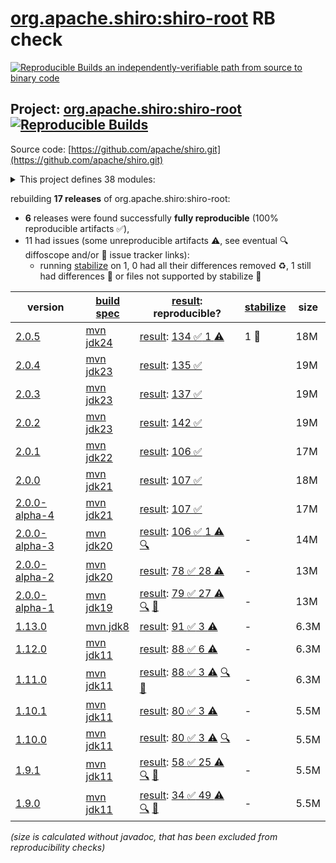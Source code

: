 [org.apache.shiro:shiro-root](https://central.sonatype.com/artifact/org.apache.shiro/shiro-root/versions) RB check
=======

[![Reproducible Builds](https://reproducible-builds.org/images/logos/rb.svg) an independently-verifiable path from source to binary code](https://reproducible-builds.org/)

## Project: [org.apache.shiro:shiro-root](https://central.sonatype.com/artifact/org.apache.shiro/shiro-root/versions) [![Reproducible Builds](https://img.shields.io/endpoint?url=https://raw.githubusercontent.com/jvm-repo-rebuild/reproducible-central/master/content/org/apache/shiro/badge.json)](https://github.com/jvm-repo-rebuild/reproducible-central/blob/master/content/org/apache/shiro/README.md)

Source code: [https://github.com/apache/shiro.git](https://github.com/apache/shiro.git)

<details><summary>This project defines 38 modules:</summary>

* [org.apache.shiro.crypto:shiro-crypto-support](https://central.sonatype.com/artifact/org.apache.shiro.crypto/shiro-crypto-support/overview)
* [org.apache.shiro.crypto:shiro-hashes-argon2](https://central.sonatype.com/artifact/org.apache.shiro.crypto/shiro-hashes-argon2/overview)
* [org.apache.shiro.crypto:shiro-hashes-bcrypt](https://central.sonatype.com/artifact/org.apache.shiro.crypto/shiro-hashes-bcrypt/overview)
* [org.apache.shiro.tools:shiro-tools](https://central.sonatype.com/artifact/org.apache.shiro.tools/shiro-tools/overview)
* [org.apache.shiro.tools:shiro-tools-hasher](https://central.sonatype.com/artifact/org.apache.shiro.tools/shiro-tools-hasher/overview)
* [org.apache.shiro:shiro-all](https://central.sonatype.com/artifact/org.apache.shiro/shiro-all/overview)
* [org.apache.shiro:shiro-aspectj](https://central.sonatype.com/artifact/org.apache.shiro/shiro-aspectj/overview)
* [org.apache.shiro:shiro-bom](https://central.sonatype.com/artifact/org.apache.shiro/shiro-bom/overview)
* [org.apache.shiro:shiro-cache](https://central.sonatype.com/artifact/org.apache.shiro/shiro-cache/overview)
* [org.apache.shiro:shiro-cas](https://central.sonatype.com/artifact/org.apache.shiro/shiro-cas/overview)
* [org.apache.shiro:shiro-cdi](https://central.sonatype.com/artifact/org.apache.shiro/shiro-cdi/overview)
* [org.apache.shiro:shiro-config](https://central.sonatype.com/artifact/org.apache.shiro/shiro-config/overview)
* [org.apache.shiro:shiro-config-core](https://central.sonatype.com/artifact/org.apache.shiro/shiro-config-core/overview)
* [org.apache.shiro:shiro-config-ogdl](https://central.sonatype.com/artifact/org.apache.shiro/shiro-config-ogdl/overview)
* [org.apache.shiro:shiro-core](https://central.sonatype.com/artifact/org.apache.shiro/shiro-core/overview)
* [org.apache.shiro:shiro-crypto](https://central.sonatype.com/artifact/org.apache.shiro/shiro-crypto/overview)
* [org.apache.shiro:shiro-crypto-cipher](https://central.sonatype.com/artifact/org.apache.shiro/shiro-crypto-cipher/overview)
* [org.apache.shiro:shiro-crypto-core](https://central.sonatype.com/artifact/org.apache.shiro/shiro-crypto-core/overview)
* [org.apache.shiro:shiro-crypto-hash](https://central.sonatype.com/artifact/org.apache.shiro/shiro-crypto-hash/overview)
* [org.apache.shiro:shiro-ehcache](https://central.sonatype.com/artifact/org.apache.shiro/shiro-ehcache/overview)
* [org.apache.shiro:shiro-event](https://central.sonatype.com/artifact/org.apache.shiro/shiro-event/overview)
* [org.apache.shiro:shiro-features](https://central.sonatype.com/artifact/org.apache.shiro/shiro-features/overview)
* [org.apache.shiro:shiro-guice](https://central.sonatype.com/artifact/org.apache.shiro/shiro-guice/overview)
* [org.apache.shiro:shiro-hazelcast](https://central.sonatype.com/artifact/org.apache.shiro/shiro-hazelcast/overview)
* [org.apache.shiro:shiro-jakarta-ee](https://central.sonatype.com/artifact/org.apache.shiro/shiro-jakarta-ee/overview)
* [org.apache.shiro:shiro-jaxrs](https://central.sonatype.com/artifact/org.apache.shiro/shiro-jaxrs/overview)
* [org.apache.shiro:shiro-jcache](https://central.sonatype.com/artifact/org.apache.shiro/shiro-jcache/overview)
* [org.apache.shiro:shiro-lang](https://central.sonatype.com/artifact/org.apache.shiro/shiro-lang/overview)
* [org.apache.shiro:shiro-quartz](https://central.sonatype.com/artifact/org.apache.shiro/shiro-quartz/overview)
* [org.apache.shiro:shiro-root](https://central.sonatype.com/artifact/org.apache.shiro/shiro-root/overview)
* [org.apache.shiro:shiro-servlet-plugin](https://central.sonatype.com/artifact/org.apache.shiro/shiro-servlet-plugin/overview)
* [org.apache.shiro:shiro-spring](https://central.sonatype.com/artifact/org.apache.shiro/shiro-spring/overview)
* [org.apache.shiro:shiro-spring-boot](https://central.sonatype.com/artifact/org.apache.shiro/shiro-spring-boot/overview)
* [org.apache.shiro:shiro-spring-boot-starter](https://central.sonatype.com/artifact/org.apache.shiro/shiro-spring-boot-starter/overview)
* [org.apache.shiro:shiro-spring-boot-web-starter](https://central.sonatype.com/artifact/org.apache.shiro/shiro-spring-boot-web-starter/overview)
* [org.apache.shiro:shiro-support](https://central.sonatype.com/artifact/org.apache.shiro/shiro-support/overview)
* [org.apache.shiro:shiro-test-coverage](https://central.sonatype.com/artifact/org.apache.shiro/shiro-test-coverage/overview)
* [org.apache.shiro:shiro-web](https://central.sonatype.com/artifact/org.apache.shiro/shiro-web/overview)
</details>

rebuilding **17 releases** of org.apache.shiro:shiro-root:
- **6** releases were found successfully **fully reproducible** (100% reproducible artifacts :white_check_mark:),
- 11 had issues (some unreproducible artifacts :warning:, see eventual :mag: diffoscope and/or :memo: issue tracker links):
  - running [stabilize](doc/stabilize.md) on 1, 0 had all their differences removed :recycle:, 1 still had differences :rotating_light: or files not supported by stabilize :no_entry_sign:

| version | [build spec](/BUILDSPEC.md) | [result](https://reproducible-builds.org/docs/jvm/): reproducible? | [stabilize](https://github.com/google/oss-rebuild/blob/main/cmd/stabilize/README.md) | size |
| -- | --------- | ------ | ------ | -- |
| [2.0.5](https://central.sonatype.com/artifact/org.apache.shiro/shiro-root/2.0.5/pom) | [mvn jdk24](shiro-2.0.5.buildspec) | [result](shiro-root-2.0.5.buildinfo): [134 :white_check_mark:  1 :warning:](shiro-root-2.0.5.buildcompare) | 1 :rotating_light: | 18M |
| [2.0.4](https://central.sonatype.com/artifact/org.apache.shiro/shiro-root/2.0.4/pom) | [mvn jdk23](shiro-2.0.4.buildspec) | [result](shiro-root-2.0.4.buildinfo): [135 :white_check_mark: ](shiro-root-2.0.4.buildcompare) | | 19M |
| [2.0.3](https://central.sonatype.com/artifact/org.apache.shiro/shiro-root/2.0.3/pom) | [mvn jdk23](shiro-2.0.3.buildspec) | [result](shiro-root-2.0.3.buildinfo): [137 :white_check_mark: ](shiro-root-2.0.3.buildcompare) | | 19M |
| [2.0.2](https://central.sonatype.com/artifact/org.apache.shiro/shiro-root/2.0.2/pom) | [mvn jdk23](shiro-2.0.2.buildspec) | [result](shiro-root-2.0.2.buildinfo): [142 :white_check_mark: ](shiro-root-2.0.2.buildcompare) | | 19M |
| [2.0.1](https://central.sonatype.com/artifact/org.apache.shiro/shiro-root/2.0.1/pom) | [mvn jdk22](shiro-2.0.1.buildspec) | [result](shiro-root-2.0.1.buildinfo): [106 :white_check_mark: ](shiro-root-2.0.1.buildcompare) | | 17M |
| [2.0.0](https://central.sonatype.com/artifact/org.apache.shiro/shiro-root/2.0.0/pom) | [mvn jdk21](shiro-2.0.0.buildspec) | [result](shiro-root-2.0.0.buildinfo): [107 :white_check_mark: ](shiro-root-2.0.0.buildcompare) | | 18M |
| [2.0.0-alpha-4](https://central.sonatype.com/artifact/org.apache.shiro/shiro-root/2.0.0-alpha-4/pom) | [mvn jdk21](shiro-2.0.0-alpha-4.buildspec) | [result](shiro-root-2.0.0-alpha-4.buildinfo): [107 :white_check_mark: ](shiro-root-2.0.0-alpha-4.buildcompare) | | 17M |
| [2.0.0-alpha-3](https://central.sonatype.com/artifact/org.apache.shiro/shiro-root/2.0.0-alpha-3/pom) | [mvn jdk20](shiro-2.0.0-alpha-3.buildspec) | [result](shiro-root-2.0.0-alpha-3.buildinfo): [106 :white_check_mark:  1 :warning:](shiro-root-2.0.0-alpha-3.buildcompare) [:mag:](shiro-root-2.0.0-alpha-3.diffoscope) | - | 14M |
| [2.0.0-alpha-2](https://central.sonatype.com/artifact/org.apache.shiro/shiro-root/2.0.0-alpha-2/pom) | [mvn jdk20](shiro-2.0.0-alpha-2.buildspec) | [result](shiro-root-2.0.0-alpha-2.buildinfo): [78 :white_check_mark:  28 :warning:](shiro-root-2.0.0-alpha-2.buildcompare) | - | 13M |
| [2.0.0-alpha-1](https://central.sonatype.com/artifact/org.apache.shiro/shiro-root/2.0.0-alpha-1/pom) | [mvn jdk19](shiro-2.0.0-alpha-1.buildspec) | [result](shiro-root-2.0.0-alpha-1.buildinfo): [79 :white_check_mark:  27 :warning:](shiro-root-2.0.0-alpha-1.buildcompare) [:mag:](shiro-root-2.0.0-alpha-1.diffoscope) [:memo:](https://github.com/apache/shiro/pull/1013) | - | 13M |
| [1.13.0](https://central.sonatype.com/artifact/org.apache.shiro/shiro-root/1.13.0/pom) | [mvn jdk8](shiro-1.13.0.buildspec) | [result](shiro-root-1.13.0.buildinfo): [91 :white_check_mark:  3 :warning:](shiro-root-1.13.0.buildcompare) | - | 6.3M |
| [1.12.0](https://central.sonatype.com/artifact/org.apache.shiro/shiro-root/1.12.0/pom) | [mvn jdk11](shiro-1.12.0.buildspec) | [result](shiro-root-1.12.0.buildinfo): [88 :white_check_mark:  6 :warning:](shiro-root-1.12.0.buildcompare) | - | 6.3M |
| [1.11.0](https://central.sonatype.com/artifact/org.apache.shiro/shiro-root/1.11.0/pom) | [mvn jdk11](shiro-1.11.0.buildspec) | [result](shiro-root-1.11.0.buildinfo): [88 :white_check_mark:  3 :warning:](shiro-root-1.11.0.buildcompare) [:mag:](shiro-root-1.11.0.diffoscope) [:memo:](https://github.com/apache/shiro/pull/1013) | - | 6.3M |
| [1.10.1](https://central.sonatype.com/artifact/org.apache.shiro/shiro-root/1.10.1/pom) | [mvn jdk11](shiro-1.10.1.buildspec) | [result](shiro-root-1.10.1.buildinfo): [80 :white_check_mark:  3 :warning:](shiro-root-1.10.1.buildcompare) | - | 5.5M |
| [1.10.0](https://central.sonatype.com/artifact/org.apache.shiro/shiro-root/1.10.0/pom) | [mvn jdk11](shiro-1.10.0.buildspec) | [result](shiro-root-1.10.0.buildinfo): [80 :white_check_mark:  3 :warning:](shiro-root-1.10.0.buildcompare) [:mag:](shiro-root-1.10.0.diffoscope) | - | 5.5M |
| [1.9.1](https://central.sonatype.com/artifact/org.apache.shiro/shiro-root/1.9.1/pom) | [mvn jdk11](shiro-1.9.1.buildspec) | [result](shiro-root-1.9.1.buildinfo): [58 :white_check_mark:  25 :warning:](shiro-root-1.9.1.buildcompare) [:mag:](shiro-root-1.9.1.diffoscope) [:memo:](https://github.com/apache/shiro/pull/365) | - | 5.5M |
| [1.9.0](https://central.sonatype.com/artifact/org.apache.shiro/shiro-root/1.9.0/pom) | [mvn jdk11](shiro-1.9.0.buildspec) | [result](shiro-root-1.9.0.buildinfo): [34 :white_check_mark:  49 :warning:](shiro-root-1.9.0.buildcompare) [:mag:](shiro-root-1.9.0.diffoscope) [:memo:](https://github.com/apache/shiro/pull/351) | - | 5.5M |

<i>(size is calculated without javadoc, that has been excluded from reproducibility checks)</i>
